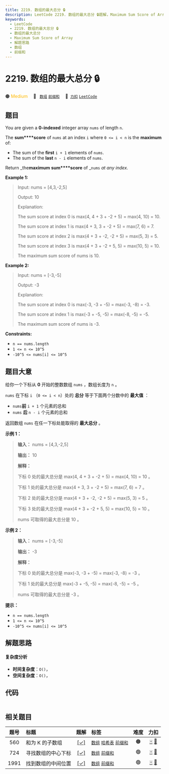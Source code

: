 ```yaml
---
title: 2219. 数组的最大总分 🔒
description: LeetCode 2219. 数组的最大总分 🔒题解，Maximum Sum Score of Array，包含解题思路、复杂度分析以及完整的 JavaScript 代码实现。
keywords:
  - LeetCode
  - 2219. 数组的最大总分 🔒
  - 数组的最大总分
  - Maximum Sum Score of Array
  - 解题思路
  - 数组
  - 前缀和
---
```


# 2219. 数组的最大总分 🔒

🟠 <font color=#ffb800>Medium</font>&emsp; 🔖&ensp; [`数组`](/tag/array.md) [`前缀和`](/tag/prefix-sum.md)&emsp; 🔗&ensp;[`力扣`](https://leetcode.cn/problems/maximum-sum-score-of-array) [`LeetCode`](https://leetcode.com/problems/maximum-sum-score-of-array)

## 题目

You are given a **0-indexed** integer array `nums` of length `n`.

The **sum****score** of `nums` at an index `i` where `0 <= i < n` is the
**maximum** of:

  * The sum of the **first** `i + 1` elements of `nums`.
  * The sum of the **last** `n - i` elements of `nums`.

Return _the**maximum** **sum****score** of _`nums` _at any index._



**Example 1:**

> Input: nums = [4,3,-2,5]
> 
> Output: 10
> 
> Explanation:
> 
> The sum score at index 0 is max(4, 4 + 3 + -2 + 5) = max(4, 10) = 10.
> 
> The sum score at index 1 is max(4 + 3, 3 + -2 + 5) = max(7, 6) = 7.
> 
> The sum score at index 2 is max(4 + 3 + -2, -2 + 5) = max(5, 3) = 5.
> 
> The sum score at index 3 is max(4 + 3 + -2 + 5, 5) = max(10, 5) = 10.
> 
> The maximum sum score of nums is 10.

**Example 2:**

> Input: nums = [-3,-5]
> 
> Output: -3
> 
> Explanation:
> 
> The sum score at index 0 is max(-3, -3 + -5) = max(-3, -8) = -3.
> 
> The sum score at index 1 is max(-3 + -5, -5) = max(-8, -5) = -5.
> 
> The maximum sum score of nums is -3.

**Constraints:**

  * `n == nums.length`
  * `1 <= n <= 10^5`
  * `-10^5 <= nums[i] <= 10^5`


## 题目大意

给你一个下标从 **0** 开始的整数数组 `nums` ，数组长度为 `n` 。

`nums` 在下标 `i` （`0 <= i < n`）处的 **总分** 等于下面两个分数中的 **最大值** ：

  * `nums`**前** `i + 1` 个元素的总和
  * `nums` **后** `n - i` 个元素的总和

返回数组 `nums` 在任一下标处能取得的 **最大总分** 。



**示例 1：**

> 
> 
> 
> 
> 
> **输入：** nums = [4,3,-2,5]
> 
> **输出：** 10
> 
> **解释：**
> 
> 下标 0 处的最大总分是 max(4, 4 + 3 + -2 + 5) = max(4, 10) = 10 。
> 
> 下标 1 处的最大总分是 max(4 + 3, 3 + -2 + 5) = max(7, 6) = 7 。
> 
> 下标 2 处的最大总分是 max(4 + 3 + -2, -2 + 5) = max(5, 3) = 5 。
> 
> 下标 3 处的最大总分是 max(4 + 3 + -2 + 5, 5) = max(10, 5) = 10 。
> 
> nums 可取得的最大总分是 10 。
> 
> 

**示例 2：**

> 
> 
> 
> 
> 
> **输入：** nums = [-3,-5]
> 
> **输出：** -3
> 
> **解释：**
> 
> 下标 0 处的最大总分是 max(-3, -3 + -5) = max(-3, -8) = -3 。
> 
> 下标 1 处的最大总分是 max(-3 + -5, -5) = max(-8, -5) = -5 。
> 
> nums 可取得的最大总分是 -3 。
> 
> 



**提示：**

  * `n == nums.length`
  * `1 <= n <= 10^5`
  * `-10^5 <= nums[i] <= 10^5`


## 解题思路

#### 复杂度分析

- **时间复杂度**：`O()`，
- **空间复杂度**：`O()`，

## 代码

```javascript

```

## 相关题目

<!-- prettier-ignore -->
| 题号 | 标题 | 题解 | 标签 | 难度 | 力扣 |
| :------: | :------ | :------: | :------ | :------: | :------: |
| 560 | 和为 K 的子数组 | [[✓]](/problem/0560.md) |  [`数组`](/tag/array.md) [`哈希表`](/tag/hash-table.md) [`前缀和`](/tag/prefix-sum.md) | 🟠 | [🀄️](https://leetcode.cn/problems/subarray-sum-equals-k) [🔗](https://leetcode.com/problems/subarray-sum-equals-k) |
| 724 | 寻找数组的中心下标 | [[✓]](/problem/0724.md) |  [`数组`](/tag/array.md) [`前缀和`](/tag/prefix-sum.md) | 🟢 | [🀄️](https://leetcode.cn/problems/find-pivot-index) [🔗](https://leetcode.com/problems/find-pivot-index) |
| 1991 | 找到数组的中间位置 | [[✓]](/problem/1991.md) |  [`数组`](/tag/array.md) [`前缀和`](/tag/prefix-sum.md) | 🟢 | [🀄️](https://leetcode.cn/problems/find-the-middle-index-in-array) [🔗](https://leetcode.com/problems/find-the-middle-index-in-array) |